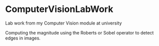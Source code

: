 # ComputerVisionLabWork
Lab work from my Computer Vision module at university

Computing the magnitude using the Roberts or Sobel operator to detect edges in images.
